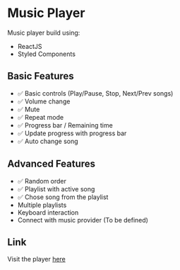 # Music Player
Music player build using:

- ReactJS
- Styled Components

## Basic Features
- :white_check_mark: Basic controls (Play/Pause, Stop, Next/Prev songs)
- :white_check_mark: Volume change
- :white_check_mark: Mute
- :white_check_mark: Repeat mode
- :white_check_mark: Progress bar / Remaining time
- :white_check_mark: Update progress with progress bar
- :white_check_mark: Auto change song

## Advanced Features
- :white_check_mark: Random order
- :white_check_mark: Playlist with active song
- :white_check_mark: Chose song from the playlist
- Multiple playlists
- Keyboard interaction
- Connect with music provider (To be defined)

## Link
Visit the player [here](https://josesentis.github.io/music-player/)
